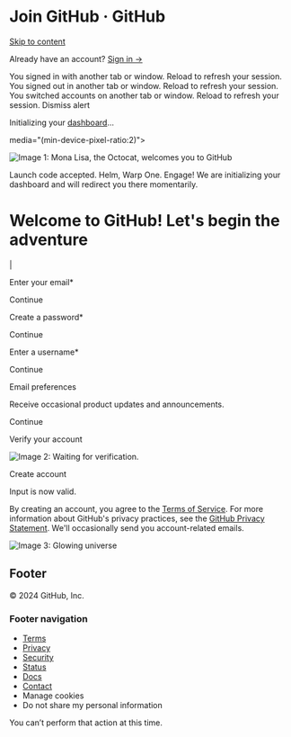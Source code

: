 Join GitHub · GitHub
===============
                                                           

[Skip to content](https://github.com/signup?return_to=https%3A%2F%2Fgithub.com%2Fsignup&source=login#start-of-content) 

[](https://github.com/)

Already have an account? [Sign in →](https://github.com/login?return_to=https%3A%2F%2Fgithub.com%2Fsignup)

You signed in with another tab or window. Reload to refresh your session. You signed out in another tab or window. Reload to refresh your session. You switched accounts on another tab or window. Reload to refresh your session. Dismiss alert

Initializing your [dashboard](https://github.com/)...

 media="(min-device-pixel-ratio:2)"> 

![Image 1: Mona Lisa, the Octocat, welcomes you to GitHub](https://github.githubassets.com/assets/launch-codes-mona-fallback@1x-baf96e8322b3.jpg)

Launch code accepted. Helm, Warp One. Engage! We are initializing your dashboard and will redirect you there momentarily.

Welcome to GitHub! Let's begin the adventure
============================================

|

   

Enter your email\*

 

Continue

Create a password\*

 

Continue

Enter a username\*

Continue

Email preferences

 Receive occasional product updates and announcements.

Continue

Verify your account

![Image 2: Waiting for verification.](https://github.githubassets.com/assets/octocat-spinner-128-9d4bc3602169.gif)

  

Create account

Input is now valid.

By creating an account, you agree to the [Terms of Service](https://github.com/site/terms). For more information about GitHub's privacy practices, see the [GitHub Privacy Statement](https://github.com/site/privacy). We'll occasionally send you account-related emails.

![Image 3: Glowing universe](https://github.githubassets.com/assets/hero-glow-f6eed469bca2.svg)

Footer
------

[](https://github.com/ "GitHub")© 2024 GitHub, Inc.

### Footer navigation

*   [Terms](https://docs.github.com/site-policy/github-terms/github-terms-of-service)
*   [Privacy](https://docs.github.com/site-policy/privacy-policies/github-privacy-statement)
*   [Security](https://github.com/security)
*   [Status](https://www.githubstatus.com/)
*   [Docs](https://docs.github.com/)
*   [Contact](https://support.github.com/?tags=dotcom-footer)
*   Manage cookies
*   Do not share my personal information

You can’t perform that action at this time.